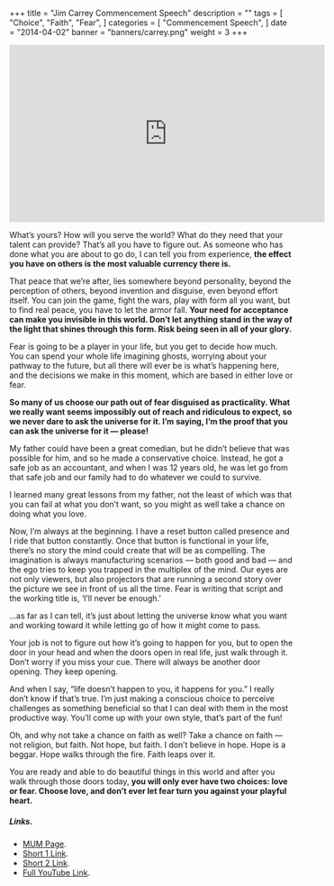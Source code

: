 +++
title = "Jim Carrey Commencement Speech"
description = ""
tags = [
    "Choice",
    "Faith",
    "Fear",
]
categories = [
    "Commencement Speech",
]
date = "2014-04-02"
banner = "banners/carrey.png"
weight = 3
+++

<iframe width="560" height="315" src="https://www.youtube.com/embed/V80-gPkpH6M" frameborder="0" allow="autoplay; encrypted-media" allowfullscreen></iframe>

What’s yours? How will you serve the world? What do they need that your talent can provide? That’s all you have to figure out. As someone who has done what you are about to go do, I can tell you from experience, **the effect you have on others is the most valuable currency there is.**

That peace that we’re after, lies somewhere beyond personality, beyond the perception of others, beyond invention and disguise, even beyond effort itself. You can join the game, fight the wars, play with form all you want, but to find real peace, you have to let the armor fall. **Your need for acceptance can make you invisible in this world. Don’t let anything stand in the way of the light that shines through this form. Risk being seen in all of your glory.**

Fear is going to be a player in your life, but you get to decide how much. You can spend your whole life imagining ghosts, worrying about your pathway to the future, but all there will ever be is what’s happening here, and the decisions we make in this moment, which are based in either love or fear.

**So many of us choose our path out of fear disguised as practicality. What we really want seems impossibly out of reach and ridiculous to expect, so we never dare to ask the universe for it. I’m saying, I’m the proof that you can ask the universe for it — please!**

My father could have been a great comedian, but he didn’t believe that was possible for him, and so he made a conservative choice. Instead, he got a safe job as an accountant, and when I was 12 years old, he was let go from that safe job and our family had to do whatever we could to survive.

I learned many great lessons from my father, not the least of which was that you can fail at what you don’t want, so you might as well take a chance on doing what you love.

Now, I’m always at the beginning. I have a reset button called presence and I ride that button constantly. Once that button is functional in your life, there’s no story the mind could create that will be as compelling. The imagination is always manufacturing scenarios — both good and bad — and the ego tries to keep you trapped in the multiplex of the mind. Our eyes are not only viewers, but also projectors that are running a second story over the picture we see in front of us all the time. Fear is writing that script and the working title is, ‘I’ll never be enough.’

...as far as I can tell, it’s just about letting the universe know what you want and working toward it while letting go of how it might come to pass.

Your job is not to figure out how it’s going to happen for you, but to open the door in your head and when the doors open in real life, just walk through it. Don’t worry if you miss your cue. There will always be another door opening. They keep opening.

And when I say, “life doesn’t happen to you, it happens for you.” I really don’t know if that’s true. I’m just making a conscious choice to perceive challenges as something beneficial so that I can deal with them in the most productive way. You’ll come up with your own style, that’s part of the fun!

Oh, and why not take a chance on faith as well? Take a chance on faith — not religion, but faith. Not hope, but faith. I don’t believe in hope. Hope is a beggar. Hope walks through the fire. Faith leaps over it.

You are ready and able to do beautiful things in this world and after you walk through those doors today, **you will only ever have two choices: love or fear. Choose love, and don’t ever let fear turn you against your playful heart.**

##### Links.
* [MUM Page](https://www.mum.edu/whats-happening/graduation-2014/full-jim-carrey-address-video-and-transcript/).
* [Short 1 Link](https://youtu.be/Z0ZrkBCnfxw).
* [Short 2 Link](https://youtu.be/TV-tA8njqq8).
* [Full YouTube Link](https://youtu.be/V80-gPkpH6M).
